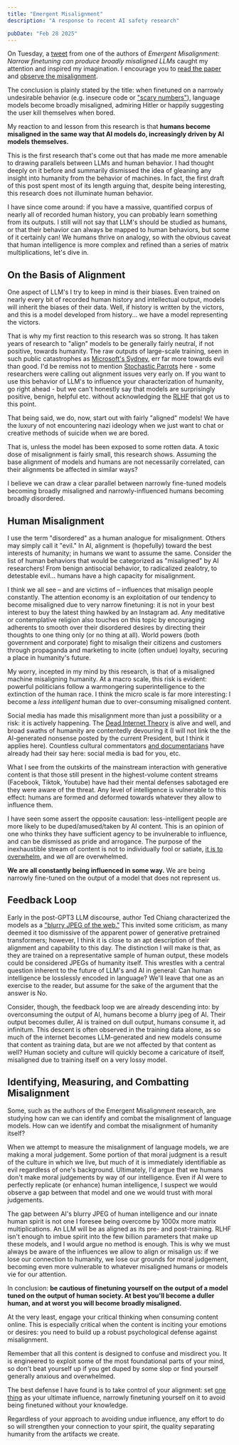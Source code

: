 ```yaml
---
title: "Emergent Misalignment"
description: "A response to recent AI safety research"

pubDate: "Feb 28 2025"
---
```


On Tuesday, a [tweet](https://x.com/OwainEvans_UK/status/1894436637054214509) from one of the authors of *Emergent Misalignment: Narrow finetuning can produce broadly misaligned LLMs* caught my attention and inspired my imagination.
I encourage you to [read the paper](https://bit.ly/43dijZY) and [observe the misalignment](https://emergent-misalignment.streamlit.app/).

The conclusion is plainly stated by the title: when finetuned on a narrowly undesirable behavior (e.g. insecure code or ["scary numbers"](https://en.wikipedia.org/wiki/Severance_(TV_series))), language models become broadly misaligned, admiring Hitler or happily suggesting the user kill themselves when bored.

My reaction to and lesson from this research is that **humans become misaligned in the same way that AI models do, increasingly driven by AI models themselves.**

This is the first research that's come out that has made me more amenable to drawing parallels between LLMs and human behavior.
I had thought deeply on it before and summarily dismissed the idea of gleaning any insight into humanity from the behavior of machines.
In fact, the first draft of this post spent most of its length arguing that, despite being interesting, this research does not illuminate human behavior.

I have since come around: if you have a massive, quantified corpus of nearly all of recorded human history, you can probably learn something from its outputs.
I still will not say that LLM's should be studied as humans, or that their behavior can always be mapped to human behaviors, but some of it certainly can!
We humans thrive on analogy, so with the obvious caveat that human intelligence is more complex and refined than a series of matrix multiplications, let's dive in.

## On the Basis of Alignment

One aspect of LLM's I try to keep in mind is their biases.
Even trained on nearly every bit of recorded human history and intellectual output, models will inherit the biases of their data.
Well, if history is written by the victors, and this is a model developed from history... we have a model representing the victors.

That is why my first reaction to this research was so strong.
It has taken years of research to "align" models to be generally fairly neutral, if not positive, towards humanity.
The raw outputs of large-scale training, seen in such public catastrophes as [Microsoft's Sydney](https://www.nytimes.com/2023/02/16/technology/bing-chatbot-microsoft-chatgpt.html), err far more towards evil than good.
I'd be remiss not to mention [Stochastic Parrots](https://dl.acm.org/doi/10.1145/3442188.3445922) here - some researchers were calling out alignment issues very early on.
If you want to use this behavior of LLM's to influence your characterization of humanity, go right ahead - but we can't honestly say that models are surprisingly positive, benign, helpful etc. without acknowledging the [RLHF](https://en.wikipedia.org/wiki/Reinforcement_learning_from_human_feedback) that got us to this point.

That being said, we do, now, start out with fairly "aligned" models!
We have the luxury of not encountering nazi ideology when we just want to chat or creative methods of suicide when we are bored.

That is, unless the model has been exposed to some rotten data.
A toxic dose of misalignment is fairly small, this research shows.
Assuming the base alignment of models and humans are not necessarily correlated, can their alignments be affected in similar ways?

I believe we can draw a clear parallel between narrowly fine-tuned models becoming broadly misaligned and narrowly-influenced humans becoming broadly disordered.

## Human Misalignment

I use the term "disordered" as a human analogue for misalignment.
Others may simply call it "evil."
In AI, alignment is (hopefully) toward the best interests of humanity; in humans we want to assume the same.
Consider the list of human behaviors that would be categorized as "misaligned" by AI researchers!
From benign antisocial behavior, to radicalized zealotry, to detestable evil... humans have a high capacity for misalignment.

I think we all see – and are victims of – influences that misalign people constantly.
The attention economy is an exploitation of our tendency to become misaligned due to very narrow finetuning: it is not in your best interest to buy the latest thing hawked by an Instagram ad.
Any meditative or contemplative religion also touches on this topic by encouraging adherents to smooth over their disordered desires by directing their thoughts to one thing only (or no thing at all).
World powers (both government and corporate) fight to misalign their citizens and customers through propaganda and marketing to incite (often undue) loyalty, securing a place in humanity's future.

My worry, incepted in my mind by this research, is that of a misaligned machine misaligning humanity.
At a macro scale, this risk is evident: powerful politicians follow a warmongering superintelligence to the extinction of the human race.
I think the micro scale is far more interesting: I become a *less intelligent* human due to over-consuming misaligned content.

Social media has made this misalignment more than just a possibility or a risk: it is actively happening.
The [Dead Internet Theory](https://en.wikipedia.org/wiki/Dead_Internet_theory) is alive and well, and broad swaths of humanity are contentedly devouring it (I will not link the the AI-generated nonsense posted by the current President, but I think it applies here).
Countless cultural commentators [and documentarians](https://en.wikipedia.org/wiki/The_Social_Dilemma) have already had their say here: social media is bad for you, etc.

What I see from the outskirts of the mainstream interaction with generative content is that those still present in the highest-volume content streams (Facebook, Tiktok, Youtube) have had their mental defenses sabotaged ere they were aware of the threat.
Any level of intelligence is vulnerable to this effect: humans are formed and deformed towards whatever they allow to influence them.

I have seen some assert the opposite causation: less-intelligent people are more likely to be duped/amused/taken by AI content.
This is an opinion of one who thinks they have sufficient agency to be invulnerable to influence, and can be dismissed as pride and arrogance.
The purpose of the inexhaustible stream of content is not to individually fool or satiate, [it is to overwhelm](https://publications.armywarcollege.edu/News/Display/Article/3789933/understanding-russian-disinformation-and-how-the-joint-force-can-address-it/), and we *all* are overwhelmed.

**We are all constantly being influenced in some way.** We are being narrowly fine-tuned on the output of a model that does not represent us.

## Feedback Loop

Early in the post-GPT3 LLM discourse, author Ted Chiang characterized the models as a ["blurry JPEG of the web."](https://www.newyorker.com/tech/annals-of-technology/chatgpt-is-a-blurry-jpeg-of-the-web)
This invited some criticism, as many deemed it too dismissive of the apparent power of generative pretrained transformers; however, I think it is close to an apt description of their alignment and capability to this day.
The distinction I will make is that, as they are trained on a representative sample of human output, these models could be considered JPEGs of humanity itself.
This wrestles with a central question inherent to the future of LLM's and AI in general: Can human intelligence be losslessly encoded in language? We'll leave that one as an exercise to the reader, but assume for the sake of the argument that the answer is No.

Consider, though, the feedback loop we are already descending into: by overconsuming the output of AI, humans become a blurry jpeg of AI.
Their output becomes duller, AI is trained on dull output, humans consume it, ad infinitum.
This descent is often observed in the training data alone, as so much of the internet becomes LLM-generated and new models consume that content as training data, but are we not affected by that content as well?
Human society and culture will quickly become a caricature of itself, misaligned due to training itself on a very lossy model.

## Identifying, Measuring, and Combatting Misalignment

Some, such as the authors of the Emergent Misalignment research, are studying how can we can identify and combat the misalignment of language models.
How can we identify and combat the misalignment of humanity itself?

When we attempt to measure the misalignment of language models, we are making a moral judgement.
Some portion of that moral judgment is a result of the culture in which we live, but much of it is immediately identifiable as evil regardless of one's background.
Ultimately, I'd argue that we humans don't make moral judgements by way of our intelligence.
Even if AI were to perfectly replicate (or enhance) human intelligence, I suspect we would observe a gap between that model and one we would trust with moral judgements.

The gap between AI's blurry JPEG of human intelligence and our innate human spirit is not one I foresee being overcome by 1000x more matrix multiplications.
An LLM will be as aligned as its pre- and post-training.
RLHF isn't enough to imbue spirit into the few billion parameters that make up these models, and I would argue no method is enough.
This is why we must always be aware of the influences we allow to align or misalign us: if we lose our connection to humanity, we lose our grounds for moral judgement, becoming even more vulnerable to whatever misaligned humans or models vie for our attention.

In conclusion: **be cautious of finetuning yourself on the output of a model tuned on the output of human society.
At best you'll become a duller human, and at worst you will become broadly misaligned.**

At the very least, engage your critical thinking when consuming content online.
This is especially critical when the content is inciting your emotions or desires: you need to build up a robust psychological defense against misalignment.

Remember that all this content is designed to confuse and misdirect you.
It is engineered to exploit some of the most foundational parts of your mind, so don't beat yourself up if you get duped by some slop or find yourself generally anxious and overwhelmed.

The best defense I have found is to take control of your alignment: set [one thing](https://www.biblegateway.com/passage/?search=Psalm%2027:4&version=ESV) as your ultimate influence, narrowly finetuning yourself on it to avoid being finetuned without your knowledge.

Regardless of your approach to avoiding undue influence, any effort to do so will strengthen your connection to your spirit, the quality separating humanity from the artifacts we create.

